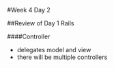 #Week 4 Day 2

##Review of Day 1 Rails

####Controller
- delegates model and view
- there will be multiple controllers
